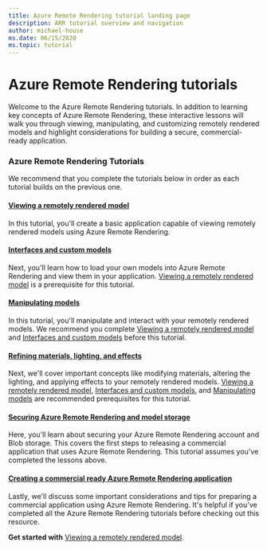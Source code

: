 ```yaml
---
title: Azure Remote Rendering tutorial landing page
description: ARR tutorial overview and navigation
author: michael-house
ms.date: 06/15/2020
ms.topic: tutorial
---
```


# Azure Remote Rendering tutorials

Welcome to the Azure Remote Rendering tutorials. In addition to learning key concepts of Azure Remote Rendering, these interactive lessons will walk you through viewing, manipulating, and customizing remotely rendered models and highlight considerations for building a secure, commercial-ready application.

### Azure Remote Rendering Tutorials

We recommend that you complete the tutorials below in order as each tutorial builds on the previous one.

#### [Viewing a remotely rendered model](view-remote-models/view-remote-models.md)

In this tutorial, you'll create a basic application capable of viewing remotely rendered models using Azure Remote Rendering.

#### [Interfaces and custom models](custom-models/custom-models.md)

Next, you'll learn how to load your own models into Azure Remote Rendering and view them in your application. [Viewing a remotely rendered model](view-remote-models/view-remote-models.md) is a prerequisite for this tutorial.

#### [Manipulating models](manipulate-models/manipulate-models.md)

In this tutorial, you'll manipulate and interact with your remotely rendered models. We recommend you complete [Viewing a remotely rendered model](view-remote-models/view-remote-models.md) and [Interfaces and custom models](custom-models/custom-models.md) before this tutorial.

#### [Refining materials, lighting, and effects](materials-lighting-effects/materials-lighting-effects.md)

Next, we'll cover important concepts like modifying materials, altering the lighting, and applying effects to your remotely rendered models. [Viewing a remotely rendered model](view-remote-models/view-remote-models.md), [Interfaces and custom models](custom-models/custom-models.md), and [Manipulating models](manipulate-models/manipulate-models.md) are recommended prerequisites for this tutorial.

#### [Securing Azure Remote Rendering and model storage](security/security.md)

Here, you'll learn about securing your Azure Remote Rendering account and Blob storage. This covers the first steps to releasing a commercial application that uses Azure Remote Rendering. This tutorial assumes you've completed the lessons above.


#### [Creating a commercial ready Azure Remote Rendering application](commercial-ready/commercial-ready.md)

Lastly, we'll discuss some important considerations and tips for preparing a commercial application using Azure Remote Rendering. It's helpful if you've completed all the Azure Remote Rendering tutorials before checking out this resource.

**Get started with** [Viewing a remotely rendered model](view-remote-models/view-remote-models.md).